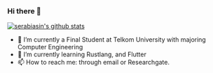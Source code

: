 ### Hi there 👋

<!--
**serabiasin/serabiasin** is a ✨ _special_ ✨ repository because its `README.md` (this file) appears on your GitHub profile.

Here are some ideas to get you started:

- 🔭 I’m currently working on ...
- 🌱 I’m currently learning ...
- 👯 I’m looking to collaborate on ...
- 🤔 I’m looking for help with ...
- 💬 Ask me about ...
- 📫 How to reach me: ...
- 😄 Pronouns: ...
- ⚡ Fun fact: ...
-->
[![serabiasin's github stats](https://github-readme-stats.vercel.app/api?username=serabiasin&theme=blue-green&show_icons=true&count_private=true)](https://github.com/serabiasin)



- 🔭 I’m currently a Final Student at Telkom University with majoring Computer Engineering
- 🌱 I’m currently learning Rustlang, and Flutter 
- 📫 How to reach me: through email or Researchgate.

